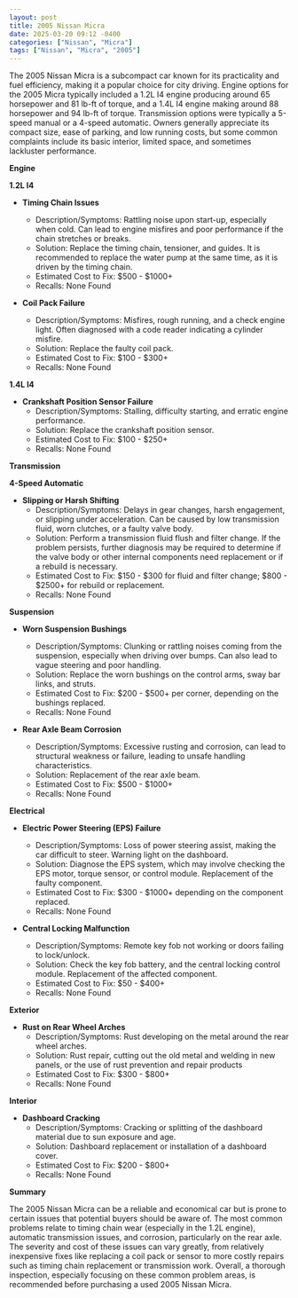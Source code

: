 ```yaml
---
layout: post
title: 2005 Nissan Micra
date: 2025-03-20 09:12 -0400
categories: ["Nissan", "Micra"]
tags: ["Nissan", "Micra", "2005"]
---
```

The 2005 Nissan Micra is a subcompact car known for its practicality and fuel efficiency, making it a popular choice for city driving. Engine options for the 2005 Micra typically included a 1.2L I4 engine producing around 65 horsepower and 81 lb-ft of torque, and a 1.4L I4 engine making around 88 horsepower and 94 lb-ft of torque. Transmission options were typically a 5-speed manual or a 4-speed automatic. Owners generally appreciate its compact size, ease of parking, and low running costs, but some common complaints include its basic interior, limited space, and sometimes lackluster performance.

**Engine**

**1.2L I4**

*   **Timing Chain Issues**
    *   Description/Symptoms: Rattling noise upon start-up, especially when cold. Can lead to engine misfires and poor performance if the chain stretches or breaks.
    *   Solution: Replace the timing chain, tensioner, and guides. It is recommended to replace the water pump at the same time, as it is driven by the timing chain.
    *   Estimated Cost to Fix: $500 - $1000+
    *   Recalls: None Found

*   **Coil Pack Failure**
    *   Description/Symptoms: Misfires, rough running, and a check engine light. Often diagnosed with a code reader indicating a cylinder misfire.
    *   Solution: Replace the faulty coil pack.
    *   Estimated Cost to Fix: $100 - $300+
    *   Recalls: None Found

**1.4L I4**

*   **Crankshaft Position Sensor Failure**
    *   Description/Symptoms: Stalling, difficulty starting, and erratic engine performance.
    *   Solution: Replace the crankshaft position sensor.
    *   Estimated Cost to Fix: $100 - $250+
    *   Recalls: None Found

**Transmission**

**4-Speed Automatic**

*   **Slipping or Harsh Shifting**
    *   Description/Symptoms: Delays in gear changes, harsh engagement, or slipping under acceleration. Can be caused by low transmission fluid, worn clutches, or a faulty valve body.
    *   Solution: Perform a transmission fluid flush and filter change. If the problem persists, further diagnosis may be required to determine if the valve body or other internal components need replacement or if a rebuild is necessary.
    *   Estimated Cost to Fix: $150 - $300 for fluid and filter change; $800 - $2500+ for rebuild or replacement.
    *   Recalls: None Found

**Suspension**

*   **Worn Suspension Bushings**
    *   Description/Symptoms: Clunking or rattling noises coming from the suspension, especially when driving over bumps. Can also lead to vague steering and poor handling.
    *   Solution: Replace the worn bushings on the control arms, sway bar links, and struts.
    *   Estimated Cost to Fix: $200 - $500+ per corner, depending on the bushings replaced.
    *   Recalls: None Found

*   **Rear Axle Beam Corrosion**
    *   Description/Symptoms: Excessive rusting and corrosion, can lead to structural weakness or failure, leading to unsafe handling characteristics.
    *   Solution: Replacement of the rear axle beam.
    *   Estimated Cost to Fix: $500 - $1000+
    *   Recalls: None Found

**Electrical**

*   **Electric Power Steering (EPS) Failure**
    *   Description/Symptoms: Loss of power steering assist, making the car difficult to steer. Warning light on the dashboard.
    *   Solution: Diagnose the EPS system, which may involve checking the EPS motor, torque sensor, or control module. Replacement of the faulty component.
    *   Estimated Cost to Fix: $300 - $1000+ depending on the component replaced.
    *   Recalls: None Found

*   **Central Locking Malfunction**
    *   Description/Symptoms: Remote key fob not working or doors failing to lock/unlock.
    *   Solution: Check the key fob battery, and the central locking control module. Replacement of the affected component.
    *   Estimated Cost to Fix: $50 - $400+
    *   Recalls: None Found

**Exterior**

*   **Rust on Rear Wheel Arches**
    *   Description/Symptoms: Rust developing on the metal around the rear wheel arches.
    *   Solution: Rust repair, cutting out the old metal and welding in new panels, or the use of rust prevention and repair products
    *   Estimated Cost to Fix: $300 - $800+
    *   Recalls: None Found

**Interior**

*   **Dashboard Cracking**
    *   Description/Symptoms: Cracking or splitting of the dashboard material due to sun exposure and age.
    *   Solution: Dashboard replacement or installation of a dashboard cover.
    *   Estimated Cost to Fix: $200 - $800+
    *   Recalls: None Found

**Summary**

The 2005 Nissan Micra can be a reliable and economical car but is prone to certain issues that potential buyers should be aware of. The most common problems relate to timing chain wear (especially in the 1.2L engine), automatic transmission issues, and corrosion, particularly on the rear axle. The severity and cost of these issues can vary greatly, from relatively inexpensive fixes like replacing a coil pack or sensor to more costly repairs such as timing chain replacement or transmission work. Overall, a thorough inspection, especially focusing on these common problem areas, is recommended before purchasing a used 2005 Nissan Micra.

